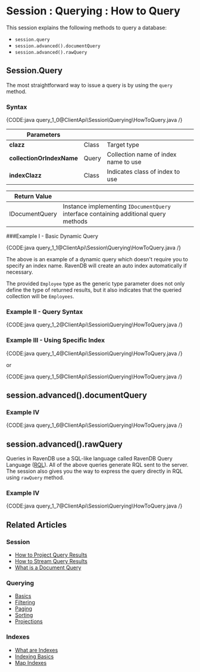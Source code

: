 # Session : Querying : How to Query

This session explains the following methods to query a database:

* `session.query`
* `session.advanced().documentQuery`
* `session.advanced().rawQuery`

## Session.Query

The most straightforward way to issue a query is by using the `query` method.

### Syntax

{CODE:java query_1_0@ClientApi\Session\Querying\HowToQuery.java /}

| Parameters | | |
| ------------- | ------------- | ----- |
| **clazz** | Class | Target type |
| **collectionOrIndexName** | Query | Collection name of index name to use |
| **indexClazz** | Class | Indicates class of index to use |

| Return Value | | 
| ------------- | ----- |
| IDocumentQuery | Instance implementing `IDocumentQuery` interface containing additional query methods|


###Example I - Basic Dynamic Query

{CODE:java query_1_1@ClientApi\Session\Querying\HowToQuery.java /}

The above is an example of a dynamic query which doesn't require you to specify an index name. RavenDB will create an auto index automatically if necessary.

The provided `Employee` type as the generic type parameter does not only define the type of returned
results, but it also indicates that the queried collection will be `Employees`.

### Example II - Query Syntax

{CODE:java query_1_2@ClientApi\Session\Querying\HowToQuery.java /}

### Example III - Using Specific Index

{CODE:java query_1_4@ClientApi\Session\Querying\HowToQuery.java /}

or 

{CODE:java query_1_5@ClientApi\Session\Querying\HowToQuery.java /}

## session.advanced().documentQuery

### Example IV

{CODE:java query_1_6@ClientApi\Session\Querying\HowToQuery.java /}

## session.advanced().rawQuery

Queries in RavenDB use a SQL-like language called RavenDB Query Language ([RQL](../../../indexes/querying/what-is-rql)). All of the above queries generate RQL sent to the server. The session also gives you the way to express the query directly in RQL using `rawQuery` method.

### Example IV

{CODE:java query_1_7@ClientApi\Session\Querying\HowToQuery.java /}

## Related Articles

### Session

- [How to Project Query Results](../../../client-api/session/querying/how-to-project-query-results)
- [How to Stream Query Results](../../../client-api/session/querying/how-to-stream-query-results)
- [What is a Document Query](../../../client-api/session/querying/document-query/what-is-document-query)

### Querying

- [Basics](../../../indexes/querying/basics)
- [Filtering](../../../indexes/querying/filtering)
- [Paging](../../../indexes/querying/paging)
- [Sorting](../../../indexes/querying/sorting)
- [Projections](../../../indexes/querying/projections)

### Indexes

- [What are Indexes](../../../indexes/what-are-indexes)  
- [Indexing Basics](../../../indexes/indexing-basics)
- [Map Indexes](../../../indexes/map-indexes)
